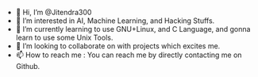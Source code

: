 - 👋 Hi, I’m @Jitendra300
- 👀 I’m interested in AI, Machine Learning, and Hacking Stuffs.
- 🌱 I’m currently learning to use GNU+Linux, and C Language, and gonna learn to use some Unix Tools.
- 💞️ I’m looking to collaborate on with projects which excites me.
- 📫 How to reach me : You can reach me by directly contacting me on Github.

<!---
Jitendra300/Jitendra300 is a ✨ special ✨ repository because its `README.md` (this file) appears on your GitHub profile.
You can click the Preview link to take a look at your changes.
--->
